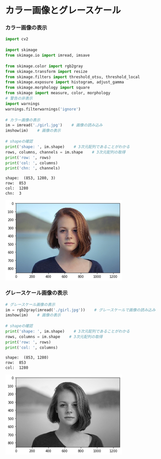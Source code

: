 # カラー画像とグレースケール

### カラー画像の表示
```python
import cv2

import skimage
from skimage.io import imread, imsave

from skimage.color import rgb2gray
from skimage.transform import resize
from skimage.filters import threshold_otsu, threshold_local
from skimage.exposure import histogram, adjust_gamma
from skimage.morphology import square
from skimage import measure, color, morphology
# 警告の非表示
import warnings
warnings.filterwarnings('ignore')

# カラー画像の表示
im = imread('./girl.jpg')    # 画像の読み込み
imshow(im)    # 画像の表示

# shapeの確認
print('shape: ', im.shape)    # 3次元配列であることがわかる
rows, columns, channels = im.shape    # 3次元配列の取得
print('row: ', rows)
print('col: ', columns)
print('chn: ', channels)
```
    shape:  (853, 1280, 3)
    row:  853
    col:  1280
    chn:  3

![png](./image/color.png)

### グレースケール画像の表示

```python
# グレースケール画像の表示
im = rgb2gray(imread('./girl.jpg'))    # グレースケールで画像の読み込み
imshow(im)    # 画像の表示

# shapeの確認
print('shape: ', im.shape)    # 3次元配列であることがわかる
rows, columns = im.shape    # 3次元配列の取得
print('row: ', rows)
print('col: ', columns)
```
    shape:  (853, 1280)
    row:  853
    col:  1280

![png](./image/gray.png)
